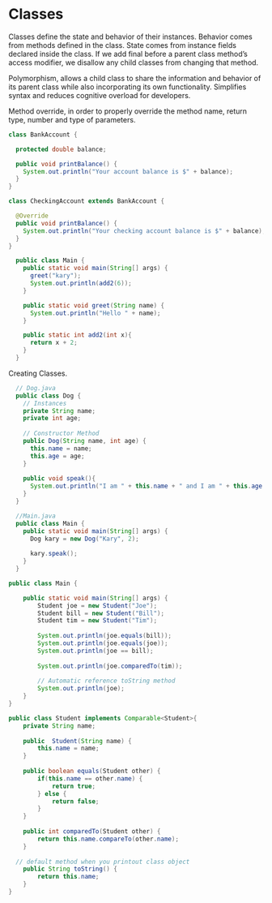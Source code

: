 # Classes

Classes define the state and behavior of their instances. Behavior comes from methods defined in the class. State comes from instance fields declared inside the class. If we add final before a parent class method’s access modifier, we disallow any child classes from changing that method.

Polymorphism, allows a child class to share the information and behavior of its parent class while also incorporating its own functionality. Simplifies syntax and reduces cognitive overload for developers.

Method override, in order to properly override the method name, return type, number and type of parameters.
```Java
class BankAccount {

  protected double balance;

  public void printBalance() {
    System.out.println("Your account balance is $" + balance);
  }
}

class CheckingAccount extends BankAccount {

  @Override
  public void printBalance() {
    System.out.println("Your checking account balance is $" + balance);
  }
}
```

```Java
  public class Main {
    public static void main(String[] args) {
      greet("kary");
      System.out.println(add2(6));
    }

    public static void greet(String name) {
      System.out.println("Hello " + name);
    }

    public static int add2(int x){
      return x + 2;
    }
  }
```

Creating Classes.

```Java
  // Dog.java
  public class Dog {
    // Instances
    private String name;
    private int age;
    
    // Constructor Method
    public Dog(String name, int age) {
      this.name = name;
      this.age = age;
    }
    
    public void speak(){
      System.out.println("I am " + this.name + " and I am " + this.age + " years old.");
    }
  }

  //Main.java
  public class Main {
    public static void main(String[] args) {
      Dog kary = new Dog("Kary", 2);
      
      kary.speak();
    }
  }
```


```Java
public class Main {

	public static void main(String[] args) {
		Student joe = new Student("Joe");
		Student bill = new Student("Bill");
		Student tim = new Student("Tim");
		
		System.out.println(joe.equals(bill));
		System.out.println(joe.equals(joe));
		System.out.println(joe == bill);
		
		System.out.println(joe.comparedTo(tim));
		
		// Automatic reference toString method
		System.out.println(joe);
	}
}

public class Student implements Comparable<Student>{
	private String name;
	
	public  Student(String name) {
		this.name = name;
	}
	
	public boolean equals(Student other) {
		if(this.name == other.name) {
			return true;
		} else {
			return false;
		}
	}
	
	public int comparedTo(Student other) {
		return this.name.compareTo(other.name);
	}
	
  // default method when you printout class object
	public String toString() {
		return this.name;
	}
}
```
